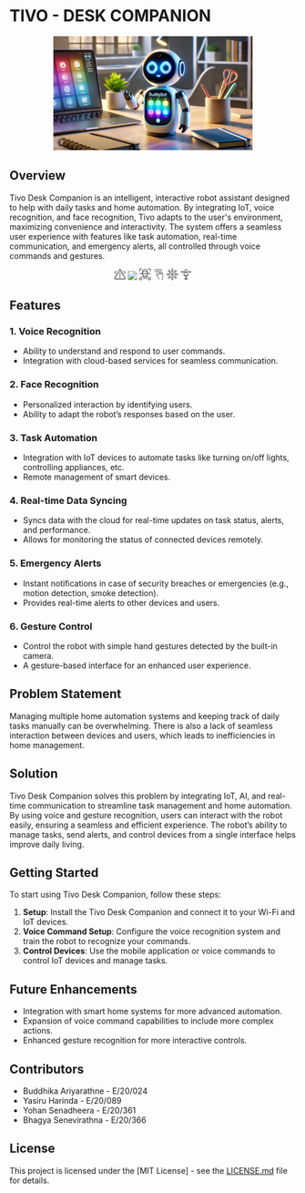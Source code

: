 # TIVO - DESK COMPANION

<p align="center">
  <img src="/docs/images/tivo-logo.png" height="200">
</p>

## Overview

Tivo Desk Companion is an intelligent, interactive robot assistant designed to help with daily tasks and home automation. By integrating IoT, voice recognition, and face recognition, Tivo adapts to the user's environment, maximizing convenience and interactivity. The system offers a seamless user experience with features like task automation, real-time communication, and emergency alerts, all controlled through voice commands and gestures.

<p align="center">
    <img src="/docs/images/alert.png" height="20">
    <img src="/docs/images/clould-icon.png" height="20">
    <img src="/docs/images/face-recog.png" height="20">
    <img src="/docs/images/gesture.png" height="20">
    <img src="/docs/images/iot.png" height="20">
    <img src="/docs/images/microphone.png" height="20">


</p>

## Features

### 1. Voice Recognition

- Ability to understand and respond to user commands.
- Integration with cloud-based services for seamless communication.

### 2. Face Recognition

- Personalized interaction by identifying users.
- Ability to adapt the robot’s responses based on the user.

### 3. Task Automation

- Integration with IoT devices to automate tasks like turning on/off lights, controlling appliances, etc.
- Remote management of smart devices.

### 4. Real-time Data Syncing

- Syncs data with the cloud for real-time updates on task status, alerts, and performance.
- Allows for monitoring the status of connected devices remotely.

### 5. Emergency Alerts

- Instant notifications in case of security breaches or emergencies (e.g., motion detection, smoke detection).
- Provides real-time alerts to other devices and users.

### 6. Gesture Control

- Control the robot with simple hand gestures detected by the built-in camera.
- A gesture-based interface for an enhanced user experience.

## Problem Statement

Managing multiple home automation systems and keeping track of daily tasks manually can be overwhelming. There is also a lack of seamless interaction between devices and users, which leads to inefficiencies in home management.

## Solution

Tivo Desk Companion solves this problem by integrating IoT, AI, and real-time communication to streamline task management and home automation. By using voice and gesture recognition, users can interact with the robot easily, ensuring a seamless and efficient experience. The robot’s ability to manage tasks, send alerts, and control devices from a single interface helps improve daily living.

## Getting Started

To start using Tivo Desk Companion, follow these steps:

1. **Setup**: Install the Tivo Desk Companion and connect it to your Wi-Fi and IoT devices.
2. **Voice Command Setup**: Configure the voice recognition system and train the robot to recognize your commands.
3. **Control Devices**: Use the mobile application or voice commands to control IoT devices and manage tasks.

## Future Enhancements

- Integration with smart home systems for more advanced automation.
- Expansion of voice command capabilities to include more complex actions.
- Enhanced gesture recognition for more interactive controls.

## Contributors

- Buddhika Ariyarathne - E/20/024
- Yasiru Harinda - E/20/089
- Yohan Senadheera - E/20/361
- Bhagya Senevirathna - E/20/366

## License

This project is licensed under the [MIT License] - see the [LICENSE.md](LICENSE.md) file for details.
